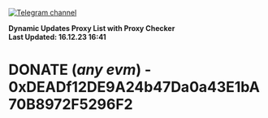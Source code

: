 [![Telegram channel](https://img.shields.io/endpoint?url=https://runkit.io/damiankrawczyk/telegram-badge/branches/master?url=https://t.me/n4z4v0d)](https://t.me/n4z4v0d) 

**Dynamic Updates Proxy List with Proxy Checker**  
**Last Updated: 16.12.23 16:41**

# DONATE (_any evm_) - 0xDEADf12DE9A24b47Da0a43E1bA70B8972F5296F2
